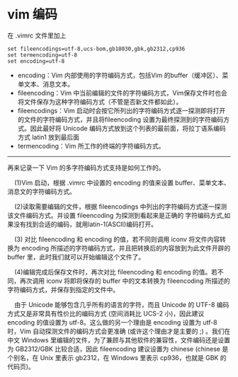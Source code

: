 # vim 编码

在 .vimrc 文件里加上

```
set fileencodings=utf-8,ucs-bom,gb18030,gbk,gb2312,cp936
set termencoding=utf-8
set encoding=utf-8
```

* encoding：Vim 内部使用的字符编码方式，包括Vim 的buffer（缓冲区）、菜单文本、消息文本。
* fileencoding：Vim 中当前编辑的文件的字符编码方式，Vim保存文件时也会将文件保存为这种字符编码方式（不管是否新文件都如此）。
* fileencodings：Vim 启动时会按它所列出的字符编码方式逐一探测即将打开的文件的字符编码方式，并且将fileencoding 设置为最终探测到的字符编码方式。因此最好将 Unicode 编码方式放到这个列表的最前面，将拉丁语系编码方式 latin1 放到最后面
* termencoding：Vim 所工作的终端的字符编码方式。

---

再来记录一下 Vim 的多字符编码方式支持是如何工作的。

    (1)Vim 启动，根据 .vimrc 中设置的 encoding 的值来设置 buffer、菜单文本、消息文的字符编码方式。

    (2)读取需要编辑的文件，根据 fileencodings 中列出的字符编码方式逐一探测该文件编码方式。并设置 fileencoding 为探测到看起来是正确的 字符编码方式,如果没有找到合适的编码，就用latin-1(ASCII)编码打开。

    (3) 对比 fileencoding 和 encoding 的值，若不同则调用 iconv 将文件内容转换为 encoding 所描述的字符编码方式，并且把转换后的内容放到为此文件开辟的 buffer 里，此时我们就可以开始编辑这个文件了。

    (4)编辑完成后保存文件时，再次对比 fileencoding 和 encoding 的值。若不同，再次调用 iconv 将即将保存的 buffer 中的文本转换为 fileencoding 所描述的字符编码方式，并保存到指定的文件中。

    由于 Unicode 能够包含几乎所有的语言的字符，而且 Unicode 的 UTF-8 编码方式又是非常具有性价比的编码方式 (空间消耗比 UCS-2 小)，因此建议 encoding 的值设置为 utf-8。这么做的另一个理由是 encoding 设置为 utf-8 时，Vim 自动探测文件的编码方式会更准确 (或许这个理由才是主要的 ;) 。我们在中文 Windows 里编辑的文件，为了兼顾与其他软件的兼容性，文件编码还是设置为 GB2312/GBK 比较合适，因此 fileencoding 建议设置为 chinese (chinese 是个别名，在 Unix 里表示 gb2312，在 Windows 里表示 cp936，也就是 GBK 的代码页)。
